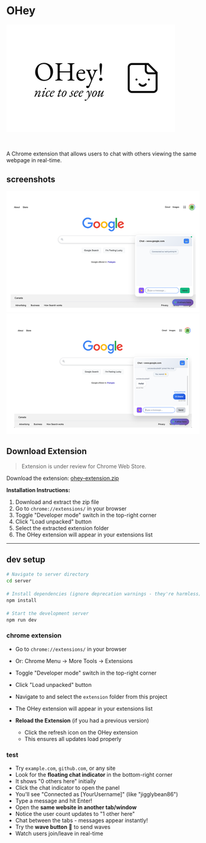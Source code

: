 # OHey

![](./images/banner.png)

<br/>

A Chrome extension that allows users to chat with others viewing the same webpage in real-time.

## screenshots
![](./images/screenshot-1.png)
<br/>
![](./images/screenshot-2.png)

## Download Extension

> Extension is under review for Chrome Web Store.


Download the extension: [ohey-extension.zip](https://github.com/probablyangg/ohey/releases/tag/v0.1.0)

**Installation Instructions:**
1. Download and extract the zip file
2. Go to `chrome://extensions/` in your browser
3. Toggle "Developer mode" switch in the top-right corner
4. Click "Load unpacked" button
5. Select the extracted extension folder
6. The OHey extension will appear in your extensions list

---

## dev setup

```bash
# Navigate to server directory
cd server

# Install dependencies (ignore deprecation warnings - they're harmless)
npm install

# Start the development server
npm run dev
```

### chrome extension
- Go to `chrome://extensions/` in your browser
- Or: Chrome Menu → More Tools → Extensions
- Toggle "Developer mode" switch in the top-right corner
- Click "Load unpacked" button
- Navigate to and select the `extension` folder from this project
- The OHey extension will appear in your extensions list

-  **Reload the Extension** (if you had a previous version)
   - Click the refresh icon on the OHey extension
   - This ensures all updates load properly


### test

- Try `example.com`, `github.com`, or any site
- Look for the **floating chat indicator** in the bottom-right corner
- It shows "0 others here" initially
- Click the chat indicator to open the panel
- You'll see "Connected as [YourUsername]" (like "jigglybean86")
- Type a message and hit Enter!
- Open the **same website in another tab/window**
- Notice the user count updates to "1 other here"
- Chat between the tabs - messages appear instantly!
- Try the **wave button** 👋 to send waves
- Watch users join/leave in real-time
